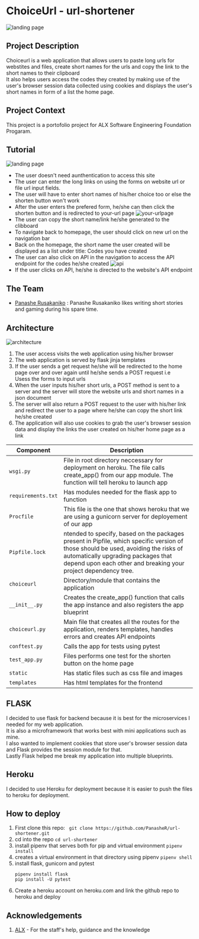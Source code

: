 # ChoiceUrl - url-shortener

![landing page](https://github.com/PanasheR/url-shortener/blob/main/choiceurl/static/icon.png)

## Project Description <br>
Choiceurl is a web application that allows users to paste long urls for webstites and files, create short names for the urls and copy the link to the short names to their clipboard
<br>It also helps users access the codes they created by making use of the user's browser session data collected using cookies and displays the user's short names in form of a list 
the home page.<br>

## Project Context
This project is a portofolio project for ALX Software Engineering Foundation Progaram.

## Tutorial
![landing page](https://github.com/PanasheR/url-shortener/blob/main/landingpage.jpeg)
- The user doesn't need aunthentication to access this site
- The user can enter the long links on using the forms on website url or file url input fields.
- The user will have to enter short names of his/her choice too or else the shorten button won't work
- After the user enters the prefered form, he/she can then click the shorten button and is redirected to your-url page
![your-urlpage](https://github.com/PanasheR/url-shortener/blob/main/Web%20capture_24-3-2022_221327_127.0.0.1.jpeg)
- The user can copy the short name/link he/she generated to the clibboard
- To navigate back to homepage, the user should click on new url on the navigation bar
- Back on the homepage, the short name the user created will be displayed as a list under title: Codes you have created
- The user can also click on API in the navigation to access the API endpoint for the codes he/she created
![api](https://github.com/PanasheR/url-shortener/blob/main/choiceurl/static/wireframe-2.png)
- If the user clicks on API, he/she is directed to the website's API endpoint

## The Team
- [Panashe Rusakaniko](https://twitter.com/PanasheRusakan2) : Panashe Rusakaniko likes writing short stories and gaming during his spare time.

## Architecture
![architecture](https://github.com/PanasheR/url-shortener/blob/main/Web%20architecture.png)
1. The user access visits the web application using his/her browser
2. The web application is served by flask jinja templates
3. If the user sends a get request he/she will be redirected to the home page over and over again until he/she sends a POST request i.e<br>
   Usess the forms to input urls
4. When the user inputs his/her short urls, a POST method is sent to a server and the server will store the website urls and short names in a json document
5. The server will also return a POST request to the user with his/her link and redirect the user to a page where he/she can copy the short link he/she created
6. The application will also use cookies to grab the user's browser session data and display the links the user created on his/her home page as a link

| Component | Description |
| --- | --- |
| `wsgi.py` | File in root directory neccessary for deployment on heroku. The file calls create_app() from our app module. The function will tell heroku to launch app|
| `requirements.txt` | Has modules needed for the flask app to function |
| `Procfile` | This file is the one that shows heroku that we are using a gunicorn server for deployement of our app|
| `Pipfile.lock` | ntended to specify, based on the packages present in Pipfile, which specific version of those should be used, avoiding the risks of automatically upgrading packages that depend upon each other and breaking your project dependency tree.|
| `choiceurl` | Directory/module that contains the application |
| `__init__.py ` | Creates the create_app() function that calls the app instance and also registers the app blueprint |
| `choiceurl.py ` | Main file that creates all the routes for the application, renders templates, handles errors and creates API endpoints |
| `conftest.py` | Calls the app for tests using pytest |
| `test_app.py` | Files performs one test for the shorten button on the home page|
| `static` | Has static files such as css file and images|
| `templates` | Has html templates for the frontend|

## FLASK 
I decided to use flask for backend because it is best for the microservices I needed for my web application.<br> It is also a microframework that works best with mini applications such as mine.<br> I also wanted to implement cookies that store user's browser session data and Flask provides the session module for that.<br> Lastly Flask helped me break my application into multiple blueprints.

## Heroku
I decided to use Heroku for deployment because it is easier to push the files to heroku for deployment. 

## How to deploy
1. First clone this repo:
   ``` git clone https://github.com/PanasheR/url-shortener.git```
2. cd into the repo
   ``` cd url-shortener ```
3. install pipenv that serves both for pip and virtual environment
   ```pipenv install```
4. creates a virtual environment in that directory using pipenv
   ```pipenv shell```
5. install flask, gunicorn and pytest
   ```
   pipenv install flask
   pip install -U pytest
   ```
6. Create a heroku account on heroku.com and link the github repo to heroku and deploy

## Acknowledgements
1. [ALX](https://www.alxafrica.com) - For the staff's help, guidance and the knowledge


  
